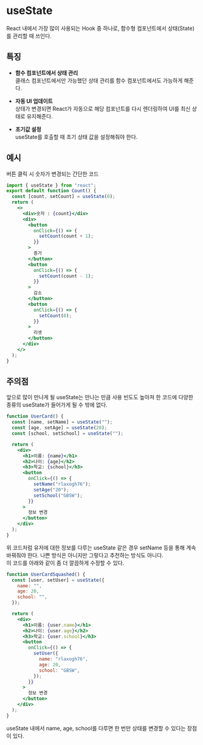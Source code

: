# useState

React 내에서 가장 많이 사용되는 Hook 중 하나로, 함수형 컴포넌트에서 상태(State)를 관리할 때 쓰인다.

## 특징

- **함수 컴포넌트에서 상태 관리**  
  클래스 컴포넌트에서만 가능했던 상태 관리를 함수 컴포넌트에서도 가능하게 해준다.

- **자동 UI 업데이트**  
  상태가 변경되면 React가 자동으로 해당 컴포넌트를 다시 렌더링하여 UI를 최신 상태로 유지해준다.

- **초기값 설정**  
  useState를 호출할 때 초기 상태 값을 설정해줘야 한다.

## 예시

버튼 클릭 시 숫자가 변경되는 간단한 코드

```jsx
import { useState } from "react";
export default function Count() {
  const [count, setCount] = useState(0);
  return (
    <>
      <div>숫자 : {count}</div>
      <div>
        <button
          onClick={() => {
            setCount(count + 1);
          }}
        >
          증가
        </button>
        <button
          onClick={() => {
            setCount(count - 1);
          }}
        >
          감소
        </button>
        <button
          onClick={() => {
            setCount(0);
          }}
        >
          리셋
        </button>
      </div>
    </>
  );
}
```

## 주의점

앞으로 많이 만나게 될 useState는 만나는 만큼 사용 빈도도 높아져 한 코드에 다양한 종류의 useState가 들어가게 될 수 밖에 없다.

```jsx
function UserCard() {
  const [name, setName] = useState("");
  const [age, setAge] = useState(20);
  const [school, setSchool] = useState("");

  return (
    <div>
      <h1>이름: {name}</h1>
      <h2>나이: {age}</h2>
      <h3>학교: {school}</h3>
      <button
        onClick={() => {
          setName("rlaxogh76");
          setAge("20");
          setSchool("GBSW");
        }}
      >
        정보 변경
      </button>
    </div>
  );
}
```

위 코드처럼 유저에 대한 정보를 다루는 useState 같은 경우 setName 등을 통해 계속 바꿔줘야 한다. 나쁜 방식은 아니지만 그렇다고 추천하는 방식도 아니다. <br>
이 코드를 아래와 같이 좀 더 깔끔하게 수정할 수 있다.

```jsx
function UserCardSquashed() {
  const [user, setUser] = useState({
    name: "",
    age: 20,
    school: "",
  });

  return (
    <div>
      <h1>이름: {user.name}</h1>
      <h2>나이: {user.age}</h2>
      <h3>학교: {user.school}</h3>
      <button
        onClick={() => {
          setUser({
            name: "rlaxogh76",
            age: 20,
            school: "GBSW",
          });
        }}
      >
        정보 변경
      </button>
    </div>
  );
}
```

useState 내에서 name, age, school를 다루면 한 번만 상태를 변경할 수 있다는 장점이 있다.
